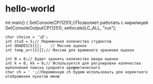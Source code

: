 # hello-world

int main() {
	SetConsoleCP(1251);//Позволяет работать с кирилицей
	SetConsoleOutputCP(1251);
	setlocale(LC_ALL, "rus");

	char choise = '\0';
	int stud = S;// Переменная количества студентов
	int GRADES[S]{};    // Массив оценок
	int temp_arr[S]{};// Массив для временого хранения оценок

	int N = 0;// Будет хранить количество ввода оценок
	int k = 0, kk = 0;// Используется для регулировки количества выполнения поиска среднего арифметического
	char ch = ' ';//Переменную ch будем использовать для коректного отображения пунктов меню
